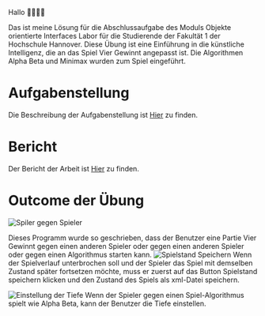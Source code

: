 Hallo 👋🏽👋🏽

Das ist meine Lösung für die Abschlussaufgabe des Moduls Objekte orientierte Interfaces Labor für die Studierende der Fakultät 1 der Hochschule Hannover.
Diese Übung ist eine Einführung in die künstliche Intelligenz, die an das Spiel Vier Gewinnt angepasst ist. Die Algorithmen Alpha Beta und Minimax wurden zum Spiel eingeführt. 
# Aufgabenstellung

Die Beschreibung der Aufgabenstellung ist [Hier](https://online.flippingbook.com/view/1022933181/) zu finden.

# Bericht 

Der Bericht der Arbeit ist [Hier](https://online.flippingbook.com/view/1022640028/) zu finden.

# Outcome der Übung

![Spiler gegen Spieler](https://i.postimg.cc/XJRmwy55/fourconnect-image-One.png)

Dieses Programm wurde so geschrieben, dass der Benutzer eine Partie Vier Gewinnt gegen einen anderen Spieler oder gegen einen anderen Spieler oder gegen einen Algorithmus starten kann.
![Spielstand Speichern](https://i.postimg.cc/vm9NGZkH/o3.png)
Wenn der Spielverlauf unterbrochen soll und der Spieler das Spiel mit demselben Zustand  später fortsetzen möchte, muss er zuerst auf das Button Spielstand speichern klicken und den
Zustand des Spiels als xml-Datei speichern.

![Einstellung der Tiefe](https://i.postimg.cc/VL0fXjb7/o5.png)
Wenn der Spieler gegen einen Spiel-Algorithmus spielt wie Alpha Beta, kann der Benutzer die Tiefe einstellen.
